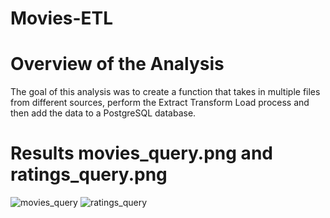 # Movies-ETL

# Overview of the Analysis
The goal of this analysis was to create a function that takes in multiple files from different sources, perform the Extract Transform Load process and then add the data to a PostgreSQL database.

# Results movies_query.png and ratings_query.png
![movies_query](link)
![ratings_query](link)